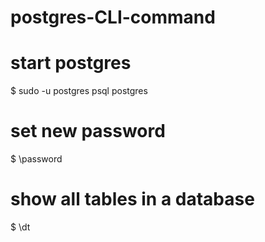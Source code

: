 # postgres-CLI-command

<h1> start postgres</h1>
$ sudo -u postgres psql postgres </br>

<h1>  set new password</h1>
$ \password

<h1> show all tables in a database</h1>
 $ \dt

